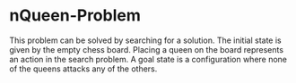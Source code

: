 # nQueen-Problem
This problem can be solved by searching for a solution. The initial state is given by the empty chess board. Placing a queen on the board represents an action in the search problem. A goal state is a configuration where none of the queens attacks any of the others.

